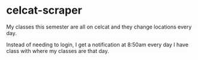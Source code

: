# celcat-scraper

My classes this semester are all on celcat and they change locations every day.

Instead of needing to login, I get a notification at 8:50am every day I have class with where my classes are that day.
